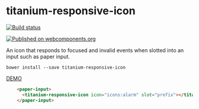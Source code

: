 # titanium-responsive-icon

[![Build status](https://ci.appveyor.com/api/projects/status/lks8c3upm568acqo/branch/master?svg=true)](https://ci.appveyor.com/project/aarondrabeck/titanium-responsive-icon/branch/master)

[![Published on webcomponents.org](https://img.shields.io/badge/webcomponents.org-published-blue.svg)](https://www.webcomponents.org/element/LssPolymerElements/titanium-responsive-icon)

An icon that responds to focused and invalid events when slotted into an input such as paper input. 

`bower install --save titanium-responsive-icon`

[ DEMO ](https://www.webcomponents.org/element/LssPolymerElements/titanium-responsive-icon)



<!---
```
<custom-element-demo>
  <template is="dom-bind">
    <script src="../webcomponentsjs/webcomponents-lite.js"></script>
    <link rel="import" href="demo/index.html">
    <x-demo></x-demo>
    <next-code-block></next-code-block>
  </template>
</custom-element-demo>
```
-->
```html
    <paper-input>
      <titanium-responsive-icon icon="icons:alarm" slot="prefix"></titanium-responsive-icon>
    </paper-input>
```
